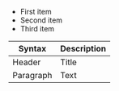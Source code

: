 - First item
- Second item
- Third item

| Syntax | Description |
| ----------- | ----------- |
| Header | Title |
| Paragraph | Text |